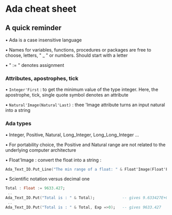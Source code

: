 # Ada cheat sheet


## A quick reminder

• Ada is a case insensitive language

• Names for variables, functions, procedures or packages are free to choose, letters, " _ " or numbers. Should start with a letter

• " := " denotes assignment


### Attributes, apostrophes, tick

• ```Integer'First``` : to get the minimum value of the type integer. Here, the apostrophe, tick, single quote symbol denotes an attribute

• ```Natural'Image(Natural'Last)``` : thee 'Image attribute turns an input natural into a string



### Ada types
• Integer, Positive, Natural, Long_Integer, Long_Long_Integer ...

• For portability choice, the Positive and Natural range are not related to the underlying computer architecture

• Float'Image : convert the float into a string :
```Ada
Ada_Text_IO.Put_Line("The min range of a float: " & Float'Image(Float'First)");
```
 
• Scientific notation versus decimal one
```Ada
Total : Float := 9633.427;
 ..
Ada_Text_IO.Put("Total is : " & Total);            -- gives 9.633427E+03
 ..
Ada_Text_IO.Put("Total is : " & Total, Exp =>0);   -- gives 9633.427
```

